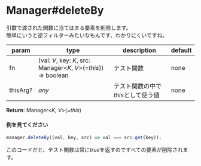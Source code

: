 # Manager#deleteBy
引数で渡された関数に当てはまる要素を削除します。  
簡単にいうと逆フィルターみたいなもんです、わかりにくいですね。  
  
**param**|**type**|**description**|**default**  
---|---|---|---  
fn|(val: *V*, key: *K*, src: Manager\<*K*, *V*\>(=*this*)) => boolean|テスト関数|none  
thisArg?|*any*|テスト関数の中で*this*として使う値|none  
  
**Return**: Manager\<*K*, *V*\>(=*this*)

#### 例を見てください
```js  
manager.deleteBy((val, key, src) => val === src.get(key));  
```  
このコードだと、テスト関数は常に*true*を返すのですべての要素が削除されます。